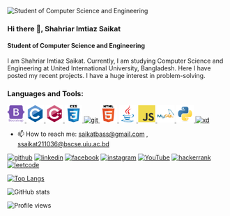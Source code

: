 ![Student of Computer Science and Engineering](https://scontent.fdac24-1.fna.fbcdn.net/v/t1.6435-9/198050692_612035030188901_8053028068611879449_n.jpg?_nc_cat=100&ccb=1-5&_nc_sid=e3f864&_nc_eui2=AeE_fsafW2z5ljBmlTL7aECfycsq1suDNPjJyyrWy4M0-EAhvvTM_7K3xoVIn_CzjXg&_nc_ohc=f7oJejbnCgkAX95ZdQw&_nc_ht=scontent.fdac24-1.fna&oh=00_AT_FQGjg53t2WvE7I3mlnbRPUHa_Fqz6IDbR-4D1WIKnMw&oe=6225CFD8)

### Hi there 👋, Shahriar Imtiaz Saikat
#### Student of Computer Science and Engineering

I am Shahriar Imtiaz Saikat. Currently, I am studying Computer Science and Engineering at United International University, Bangladesh. Here I have posted my recent projects.
I have a huge interest in problem-solving. 


<h3 align="left">Languages and Tools:</h3>
<p align="left"> <a href="https://getbootstrap.com" target="_blank" rel="noreferrer"> <img src="https://raw.githubusercontent.com/devicons/devicon/master/icons/bootstrap/bootstrap-plain-wordmark.svg" alt="bootstrap" width="40" height="40"/> </a> <a href="https://www.cprogramming.com/" target="_blank" rel="noreferrer"> <img src="https://raw.githubusercontent.com/devicons/devicon/master/icons/c/c-original.svg" alt="c" width="40" height="40"/> </a> <a href="https://www.w3schools.com/cpp/" target="_blank" rel="noreferrer"> <img src="https://raw.githubusercontent.com/devicons/devicon/master/icons/cplusplus/cplusplus-original.svg" alt="cplusplus" width="40" height="40"/> </a> <a href="https://www.w3schools.com/css/" target="_blank" rel="noreferrer"> <img src="https://raw.githubusercontent.com/devicons/devicon/master/icons/css3/css3-original-wordmark.svg" alt="css3" width="40" height="40"/> </a> <a href="https://git-scm.com/" target="_blank" rel="noreferrer"> <img src="https://www.vectorlogo.zone/logos/git-scm/git-scm-icon.svg" alt="git" width="40" height="40"/> </a> <a href="https://www.w3.org/html/" target="_blank" rel="noreferrer"> <img src="https://raw.githubusercontent.com/devicons/devicon/master/icons/html5/html5-original-wordmark.svg" alt="html5" width="40" height="40"/> </a> <a href="https://www.java.com" target="_blank" rel="noreferrer"> <img src="https://raw.githubusercontent.com/devicons/devicon/master/icons/java/java-original.svg" alt="java" width="40" height="40"/> </a> <a href="https://developer.mozilla.org/en-US/docs/Web/JavaScript" target="_blank" rel="noreferrer"> <img src="https://raw.githubusercontent.com/devicons/devicon/master/icons/javascript/javascript-original.svg" alt="javascript" width="40" height="40"/> </a> <a href="https://www.mysql.com/" target="_blank" rel="noreferrer"> <img src="https://raw.githubusercontent.com/devicons/devicon/master/icons/mysql/mysql-original-wordmark.svg" alt="mysql" width="40" height="40"/> </a> <a href="https://www.python.org" target="_blank" rel="noreferrer"> <img src="https://raw.githubusercontent.com/devicons/devicon/master/icons/python/python-original.svg" alt="python" width="40" height="40"/> </a> <a href="https://www.adobe.com/products/xd.html" target="_blank" rel="noreferrer"> <img src="https://cdn.worldvectorlogo.com/logos/adobe-xd.svg" alt="xd" width="40" height="40"/> </a> </p>



- 📫 How to reach me: saikatbass@gmail.com , ssaikat211036@bscse.uiu.ac.bd 


[<img src='https://cdn.jsdelivr.net/npm/simple-icons@3.0.1/icons/github.svg' alt='github' height='40'>](https://github.com/Shahriar-Saikat21)  [<img src='https://cdn.jsdelivr.net/npm/simple-icons@3.0.1/icons/linkedin.svg' alt='linkedin' height='40'>](https://www.linkedin.com/in/saikat21)  [<img src='https://cdn.jsdelivr.net/npm/simple-icons@3.0.1/icons/facebook.svg' alt='facebook' height='40'>](https://www.facebook.com/saikatstory)  [<img src='https://cdn.jsdelivr.net/npm/simple-icons@3.0.1/icons/instagram.svg' alt='instagram' height='40'>](https://www.instagram.com/saikat_bass/)  [<img src='https://cdn.jsdelivr.net/npm/simple-icons@3.0.1/icons/youtube.svg' alt='YouTube' height='40'>](https://www.youtube.com/saikattube)  [<img src='https://cdn.jsdelivr.net/npm/simple-icons@3.0.1/icons/hackerrank.svg' alt='hackerrank' height='40'>](https://www.hackerrank.com/saikatbass?hr_r=1)  [<img src='https://cdn.jsdelivr.net/npm/simple-icons@3.0.1/icons/leetcode.svg' alt='leetcode' height='40'>](https://leetcode.com/Shahriar_Saikat/)  

[![Top Langs](https://github-readme-stats.vercel.app/api/top-langs/?username=Shahriar-Saikat21)](https://github.com/anuraghazra/github-readme-stats)

![GitHub stats](https://github-readme-stats.vercel.app/api?username=Shahriar-Saikat21&show_icons=true&count_private=true)  

![Profile views](https://gpvc.arturio.dev/Shahriar-Saikat21)  



